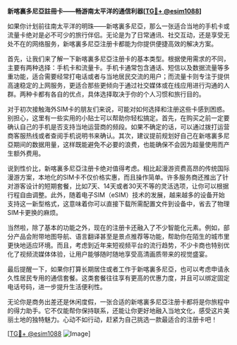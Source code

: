**新喀裏多尼亞註冊卡——畅游南太平洋的通信利器[[TG💪+ @esim1088](https://t.me/s/esim1088)]**

如果你计划前往南太平洋的明珠——新喀裏多尼亞，那么一张适合当地的手机卡或流量卡绝对是必不可少的旅行伴侣。无论是为了日常通讯、社交互动，还是享受无处不在的网络服务，新喀裏多尼亞注册卡都能为你提供便捷高效的解决方案。

首先，让我们来了解一下新喀裏多尼亞注册卡的基本类型。根据使用需求的不同，主要有两种选择：手机卡和流量卡。手机卡通常包含通话、短信以及数据流量等多重功能，适合需要经常打电话或者与当地居民交流的用户；而流量卡则专注于提供高速稳定的上网服务，更适合那些更倾向于通过社交媒体或在线应用进行沟通的人群。两种卡都有各自的优点，具体选择取决于你的个人习惯和旅行目的。

对于初次接触海外SIM卡的朋友们来说，可能对如何选择和注册这些卡感到困惑。别担心，这里有一些实用的小贴士可以帮助你轻松搞定。首先，在购买之前一定要确认自己的手机是否支持当地运营商的频段。如果不确定的话，可以通过拨打运营商客服热线或者查阅手机说明书来确认。其次，建议提前规划好自己在新喀裏多尼亞期间的数据用量，这样既能避免不必要的浪费，也能确保不会因为超量使用而产生额外费用。

说到性价比，新喀裏多尼亞注册卡绝对值得考虑。相比起漫游资费高昂的传统国际漫游方案，本地化的SIM卡不仅价格实惠，而且操作简单。许多服务商还推出了针对游客设计的短期套餐，比如7天、14天或者30天不等的灵活选项，让你可以根据行程自由调整。此外，随着电子SIM（eSIM）技术的发展，越来越多的设备开始支持这一新型格式，这意味着你可以直接下载所需配置文件到设备中，省去了物理SIM卡更换的麻烦。

当然啦，除了基本的功能之外，现在的注册卡还融入了不少智能化元素。例如，部分产品会附带地图导航、语言翻译甚至是景点推荐等功能，帮助你在陌生的城市里更快地适应环境。而且，考虑到近年来短视频平台的流行趋势，不少卡商也特别优化了视频流媒体体验，让用户能够随时随地享受高清画质带来的视觉盛宴。

最后提醒一下，如果你打算长期居住或者工作于新喀裏多尼亞，也可以考虑申请永久性居民专用的通信套餐。这类套餐往往享有更高的优惠力度，并且可以绑定固定电话号码，进一步提升生活便利性。

无论你是商务出差还是休闲度假，一张合适的新喀裏多尼亞注册卡都将是你旅程中的得力助手。它不仅能帮你保持联系，还能让你更好地融入当地文化，感受这片美丽土地的独特魅力。心动不如行动，赶紧为自己挑选一款最适合的注册卡吧！

[[TG💪+ @esim1088](https://t.me/s/esim1088) ![Image](https://i.postimg.cc/4NQfJmqS/Snipaste-2025-05-13-00-14-12.png)]